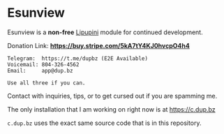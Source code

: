 # Esunview

Esunview is a **non-free** [Lipupini](https://github.com/lipupini/lipupini) module for continued development.

Donation Link: **https://buy.stripe.com/5kA7tY4KJ0hvcpO4h4**

```
Telegram:  https://t.me/dupbz (E2E Available)
Voicemail: 804-326-4562
Email:     app@dup.bz

Use all three if you can.
```

Contact with inquiries, tips, or to get cursed out if you are spamming me.

The only installation that I am working on right now is at https://c.dup.bz

`c.dup.bz` uses the exact same source code that is in this repository.
